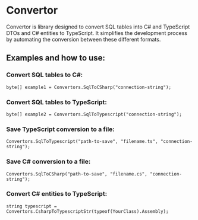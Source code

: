 # Convertor
Convertor is library designed to convert SQL tables into C# and TypeScript DTOs and C# entities to TypeScript. It simplifies the development process by automating the conversion between these different formats.

## Examples and how to use:

### Convert SQL tables to C#:
```
byte[] example1 = Convertors.SqlToCSharp("connection-string");
```
### Convert SQL tables to TypeScript:
``` 
byte[] example2 = Convertors.SqlToTypescript("connection-string");
```
### Save TypeScript conversion to a file:
``` 
Convertors.SqlToTypescript("path-to-save", "filename.ts", "connection-string");
```
### Save C# conversion to a file:
``` 
Convertors.SqlToCSharp("path-to-save", "filename.cs", "connection-string");
```
### Convert C# entities to TypeScript:
``` 
string typescript = Convertors.CsharpToTypescriptStr(typeof(YourClass).Assembly);
```
